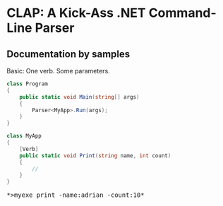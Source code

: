 CLAP: A Kick-Ass .NET Command-Line Parser
=========================================

Documentation by samples
------------------------
Basic: One verb. Some parameters.

```c#
class Program
{
    public static void Main(string[] args)
    {
        Parser<MyApp>.Run(args);
    }
}

class MyApp
{
    [Verb]
    public static void Print(string name, int count)
    {
        //
    }
}
```

<pre>
*>myexe print -name:adrian -count:10*
</pre>
